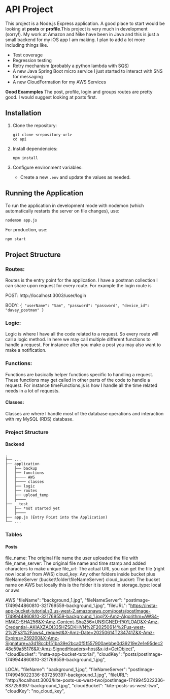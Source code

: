 # API Project

This project is a Node.js Express application. A good place to start would be looking at **posts** or **profile**.This project is very much in development (sorry!). My work at Amazon and Nike have been in Java and this is just a small backend for my iOS app I am making. I plan to add a lot more including things like.  
* Test coverage 
* Regression testing 
* Retry mechanism (probably a python lambda with SQS) 
* A new Java Spring Boot micro service I just started to interact with SNS for messaging
* A new CloudFormation for my AWS Services

**Good Exammples**
The post, profile, login and groups routes are pretty good. I would suggest looking at posts first. 

## Installation

1. Clone the repository:
   ```
   git clone <repository-url>
   cd api
   ```

2. Install dependencies:
   ```
   npm install
   ```

3. Configure environment variables:
   - Create a new `.env` and update the values as needed.

## Running the Application

To run the application in development mode with nodemon (which automatically restarts the server on file changes), use:

```
nodemon app.js
```

For production, use:

```bash
npm start
```

## Project Structure
### Routes:
Routes is the entry point for the application. I have a postman collection I can share upon request for every route. 
For example the login route is 

POST: http://localhost:3003/user/login

BODY: 
`
{
    "userName": "Sam",
    "password": "password",
    "device_id": "davey_postman"
}
`

### Logic:
Logic is where I have all the code related to a request. So every route will call a logic method. In here we may call multiple different functions to handle a request. For instance after you make a post you may also want to make a notification.

### Functions:
Functions are basically helper functions specific to handling a request. These functions may get called in other parts of the code to handle a request. For instance timeFunctions.js is how I handle all the time related needs in a lot of requests.

#### Classes:
Classes are where I handle most of the database operations and interaction with my MySQL (RDS) database. 


### Project Structure
#### Backend 
    .
    ├── ...
    ├── application                   
    │   ├── backup   
    │   ├── functions  
    │   ├──── AWS
    │   ├──── classes
    │   ├── logic  
    │   ├── routes         
    │   ├── upload_temp                                      
    │   ├────                                                
    ├── __test__                   
    │   ├── *not started yet 
    │   ├──── 
    ├── app.js (Entry Point into the Application) 
    └── ...

### Tables
#### Posts 
file_name: The original file name the user uploaded the file with 
file_name_server: The original file name and time stamp and added characters to make unique 
file_url: The actual URL you can get the file (right now local or from AWS)
cloud_key: Any other folders inside bucket plus fileNameServer (bucket\folder\fileNameServer)
cloud_bucket: The bucket name on AWS but locally this is the folder it is stored in
storage_type: local or aws

AWS
"fileName": "background_1.jpg",
"fileNameServer": "postImage-1749944860810-321769559-background_1.jpg",
"fileURL": "https://insta-app-bucket-tutorial.s3.us-west-2.amazonaws.com/posts/postImage-1749944860810-321769559-background_1.jpg?X-Amz-Algorithm=AWS4-HMAC-SHA256&X-Amz-Content-Sha256=UNSIGNED-PAYLOAD&X-Amz-Credential=AKIAXZAOI335HZSDKHVN%2F20250614%2Fus-west-2%2Fs3%2Faws4_request&X-Amz-Date=20250614T234741Z&X-Amz-Expires=259200&X-Amz-Signature=a3d18ccb151ba39e2bca0f5f557900aebbe0d39219e2e1e95dec248e59a55176&X-Amz-SignedHeaders=host&x-id=GetObject",
"cloudBucket": "insta-app-bucket-tutorial",
"cloudKey": "posts/postImage-1749944860810-321769559-background_1.jpg",

LOCAL
"fileName": "background_1.jpg",
"fileNameServer": "postImage-1749945022336-837259397-background_1.jpg",
"fileURL": "http://localhost:3003/kite-posts-us-west-two/postImage-1749945022336-837259397-background_1.jpg",
"cloudBucket": "kite-posts-us-west-two",
"cloudKey": "no_cloud_key",
